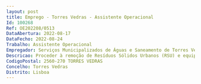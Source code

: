 ```yaml
--- 
layout: post
title: Emprego - Torres Vedras - Assistente Operacional
Id: 100268
Ref: OE202208/0513
DataAbertura: 2022-08-17
DataFecho: 2022-08-24
Trabalho: Assistente Operacional
Empregador: Serviços Municipalizados de Águas e Saneamento de Torres Vedras
Descricao: Proceder à remoção de Resíduos Sólidos Urbanos (RSU) e equiparados (despejo de contentores e papeleiras), lavagem de contentores, lavagem de viaturas de recolha de RSU, varredura, lavagem e limpeza de ruas, limpeza de sarjetas, deservagem do espaço público, limpeza das praias e manutenção das instalações no âmbito da Unidade de Operação de Resíduos da Divisão de Resíduos Urbanos.
CodigoPostal: 2560-270 TORRES VEDRAS
Concelho: Torres Vedras
Distrito: Lisboa
--- 
```

